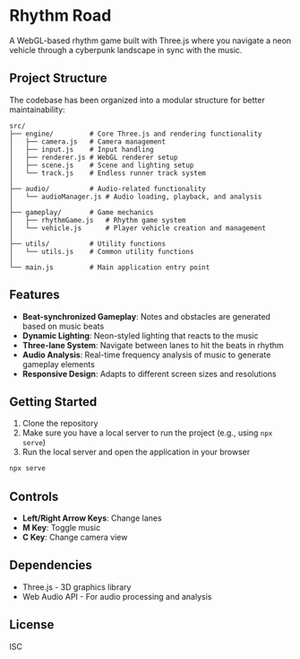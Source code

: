 # Rhythm Road

A WebGL-based rhythm game built with Three.js where you navigate a neon vehicle through a cyberpunk landscape in sync with the music.

## Project Structure

The codebase has been organized into a modular structure for better maintainability:

```
src/
├── engine/         # Core Three.js and rendering functionality
│   ├── camera.js   # Camera management
│   ├── input.js    # Input handling
│   ├── renderer.js # WebGL renderer setup
│   ├── scene.js    # Scene and lighting setup
│   └── track.js    # Endless runner track system
│
├── audio/          # Audio-related functionality
│   └── audioManager.js # Audio loading, playback, and analysis
│
├── gameplay/       # Game mechanics
│   ├── rhythmGame.js   # Rhythm game system
│   └── vehicle.js      # Player vehicle creation and management
│
├── utils/          # Utility functions
│   └── utils.js    # Common utility functions
│
└── main.js         # Main application entry point
```

## Features

- **Beat-synchronized Gameplay**: Notes and obstacles are generated based on music beats
- **Dynamic Lighting**: Neon-styled lighting that reacts to the music
- **Three-lane System**: Navigate between lanes to hit the beats in rhythm
- **Audio Analysis**: Real-time frequency analysis of music to generate gameplay elements
- **Responsive Design**: Adapts to different screen sizes and resolutions

## Getting Started

1. Clone the repository
2. Make sure you have a local server to run the project (e.g., using `npx serve`)
3. Run the local server and open the application in your browser

```bash
npx serve
```

## Controls

- **Left/Right Arrow Keys**: Change lanes
- **M Key**: Toggle music
- **C Key**: Change camera view

## Dependencies

- Three.js - 3D graphics library
- Web Audio API - For audio processing and analysis

## License

ISC 